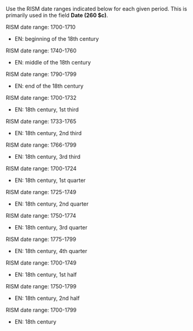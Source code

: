 Use the RISM date ranges indicated below for each given period. This is primarily used in the field **Date (260 $c)**.

RISM date range: 1700-1710

- EN: beginning of the 18th century

RISM date range: 1740-1760

- EN: middle of the 18th century

RISM date range: 1790-1799

- EN: end of the 18th century

RISM date range: 1700-1732

- EN: 18th century, 1st third

RISM date range: 1733-1765

- EN: 18th century, 2nd third

RISM date range: 1766-1799

- EN: 18th century, 3rd third

RISM date range: 1700-1724

- EN: 18th century, 1st quarter

RISM date range: 1725-1749

- EN: 18th century, 2nd quarter

RISM date range: 1750-1774

- EN: 18th century, 3rd quarter

RISM date range: 1775-1799

- EN: 18th century, 4th quarter

RISM date range: 1700-1749

- EN: 18th century, 1st half

RISM date range: 1750-1799

- EN: 18th century, 2nd half

RISM date range: 1700-1799

- EN: 18th century